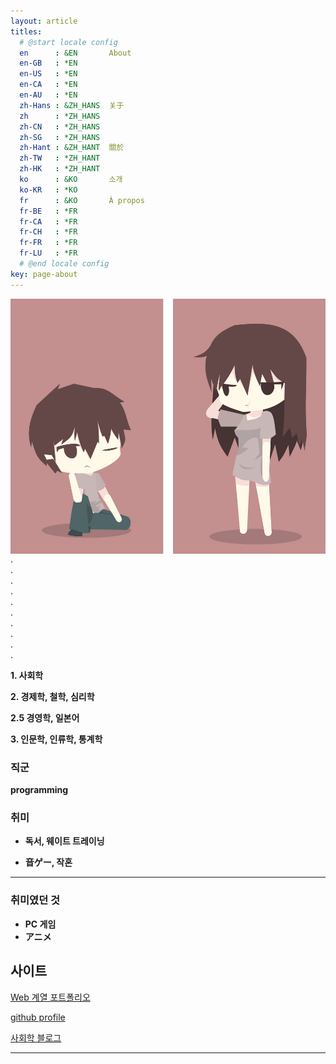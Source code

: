 ```yaml
---
layout: article
titles:
  # @start locale config
  en      : &EN       About
  en-GB   : *EN
  en-US   : *EN
  en-CA   : *EN
  en-AU   : *EN
  zh-Hans : &ZH_HANS  关于
  zh      : *ZH_HANS
  zh-CN   : *ZH_HANS
  zh-SG   : *ZH_HANS
  zh-Hant : &ZH_HANT  關於
  zh-TW   : *ZH_HANT
  zh-HK   : *ZH_HANT
  ko      : &KO       소개
  ko-KR   : *KO
  fr      : &KO       À propos
  fr-BE   : *FR
  fr-CA   : *FR
  fr-CH   : *FR
  fr-FR   : *FR
  fr-LU   : *FR
  # @end locale config
key: page-about
---
```


<img align="right" class="image image--xl" src="\INTP.png"/>

.  
.  
.  
.  
.  
.  
.  
.  
.  
.  

**1. 사회학**  

**2. 경제학, 철학, 심리학**  

**2.5 경영학, 일본어**  

**3. 인문학, 인류학, 통계학**




### 직군
**programming**



### 취미

+ **독서, 웨이트 트레이닝**  

+ **音ゲー, 작혼**
   
     
       
---

### 취미였던 것

+ **PC 게임**
+ **アニメ** 


  

  


## 사이트     
     
[Web 계열 포트폴리오](https://dongsub-joung.github.io/web/result/intro.html)  

[github profile](https://github.com/dongsub-joung)  

[사회학 블로그](https://intp-sociology.tistory.com/)  






---

